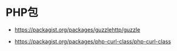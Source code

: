 # PHP包

* https://packagist.org/packages/guzzlehttp/guzzle

* https://packagist.org/packages/php-curl-class/php-curl-class


